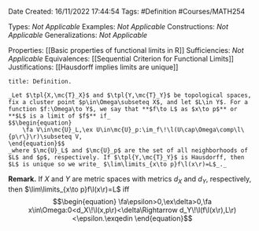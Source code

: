 <div class="topSpace"></div>

Date Created: 16/11/2022 17:44:54
Tags: #Definition #Courses/MATH254

Types: _Not Applicable_
Examples: _Not Applicable_
Constructions: _Not Applicable_
Generalizations: _Not Applicable_

Properties: [[Basic properties of functional limits in R]]
Sufficiencies: _Not Applicable_
Equivalences: [[Sequential Criterion for Functional Limits]]
Justifications: [[Hausdorff implies limits are unique]]

``` ad-Definition
title: Definition.

_Let $\tpl{X,\mc{T}_X}$ and $\tpl{Y,\mc{T}_Y}$ be topological spaces, fix a cluster point $p\in\Omega\subseteq X$, and let $L\in Y$. For a function $f:\Omega\to Y$, we say that **$f\to L$ as $x\to p$** or **$L$ is a limit of $f$** if_
$$\begin{equation}
    \fa V\in\mc{U}_L,\ex U\in\mc{U}_p:\im_f\!\l(U\cap\Omega\comp\l\{p\r\}\r)\subseteq V,
\end{equation}$$
_where $\mc{U}_L$ and $\mc{U}_p$ are the set of all neighborhoods of $L$ and $p$, respectively. If $\tpl{Y,\mc{T}_Y}$ is Hausdorff, then $L$ is unique so we write_ $\lim\limits_{x\to p}f\l(x\r)=L$_._

```

**Remark.** If $X$ and $Y$ are metric spaces with metrics $d_X$ and $d_Y$, respectively, then $\lim\limits_{x\to p}f\l(x\r)=L$ iff
$$\begin{equation}
    \fa\epsilon>0,\ex\delta>0,\fa x\in\Omega:0<d_X\!\l(x,p\r)<\delta\Rightarrow d_Y\!\l(f\l(x\r),L\r)<\epsilon.\exqedin
\end{equation}$$
